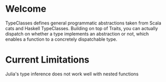 # Welcome

TypeClasses defines general programmatic abstractions taken from Scala cats
and Haskell TypeClasses. Building on top of Traits, you can actually dispatch
on whether a type implements an abstraction or not, which enables
a function to a concretely dispatchable type.

# Current Limitations

Julia's type inference does not work well with nested functions
